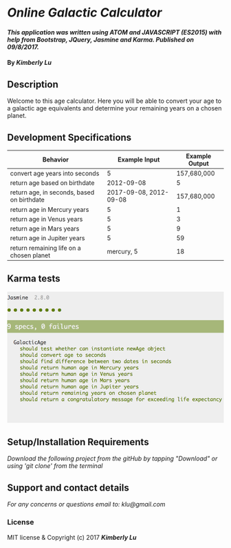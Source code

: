 # _Online Galactic Calculator_
####  _This application was written using ATOM and JAVASCRIPT (ES2015) with help from Bootstrap, JQuery, Jasmine and Karma.  Published on 09/8/2017._
#### By _**Kimberly Lu**_

## Description
Welcome to this age calculator. Here you will be able to convert your age to a galactic age equivalents and determine your remaining years on a chosen planet.

## Development Specifications
| Behavior      | Example Input         | Example Output        |
| ------------- | ------------- | ------------- |
| convert age years into seconds | 5  |   157,680,000      |
| return age based on birthdate  |     2012-09-08  | 5|
| return age, in seconds, based on birthdate  |2017-09-08, 2012-09-08  | 157,680,000|
| return age in Mercury years| 5 | 1|
| return age in Venus years | 5| 3 |
| return age in Mars years | 5| 9|
| return age in Jupiter years |5|59 |
| return remaining life on a chosen planet |mercury, 5| 18|
## Karma tests
![Screenshot](https://github.com/kchamp45/GalacticAge/blob/master/images/Screen%20Shot%202017-09-09%20at%202.07.14%20PM.png)

## Setup/Installation Requirements
_Download the following project from the gitHub by tapping "Download" or using 'git clone' from the terminal_

## Support and contact details
_For any concerns or questions email to: klu@gmail.com_

### License
MIT license & Copyright (c) 2017 **_Kimberly Lu_**
